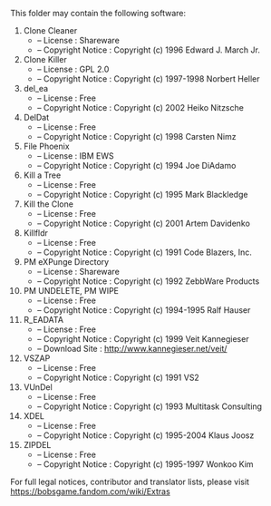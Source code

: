﻿This folder may contain the following software:

1. Clone Cleaner
   - – License : Shareware
   - – Copyright Notice : Copyright (c) 1996 Edward J. March Jr.
2. Clone Killer
   - – License : GPL 2.0
   - – Copyright Notice : Copyright (c) 1997-1998 Norbert Heller
3. del_ea
   - – License : Free
   - – Copyright Notice : Copyright (c) 2002 Heiko Nitzsche
4. DelDat
   - – License : Free
   - – Copyright Notice : Copyright (c) 1998 Carsten Nimz
5. File Phoenix
   - – License : IBM EWS
   - – Copyright Notice : Copyright (c) 1994 Joe DiAdamo
6. Kill a Tree
   - – License : Free
   - – Copyright Notice : Copyright (c) 1995 Mark Blackledge
7. Kill the Clone
   - – License : Free
   - – Copyright Notice : Copyright (c) 2001 Artem Davidenko
8. Killfldr
   - – License : Free
   - – Copyright Notice : Copyright (c) 1991 Code Blazers, Inc.
9. PM eXPunge Directory
   - – License : Shareware
   - – Copyright Notice : Copyright (c) 1992 ZebbWare Products
10. PM UNDELETE, PM WIPE
    - – License : Free
    - – Copyright Notice : Copyright (c) 1994-1995 Ralf Hauser
11. R_EADATA
    - – License : Free
    - – Copyright Notice : Copyright (c) 1999 Veit Kannegieser
    - – Download Site : http://www.kannegieser.net/veit/
12. VSZAP
    - – License : Free
    - – Copyright Notice : Copyright (c) 1991 VS2
13. VUnDel
    - – License : Free
    - – Copyright Notice : Copyright (c) 1993 Multitask Consulting
14. XDEL
    - – License : Free
    - – Copyright Notice : Copyright (c) 1995-2004 Klaus Joosz
15. ZIPDEL
    - – License : Free
    - – Copyright Notice : Copyright (c) 1995-1997 Wonkoo Kim

For full legal notices, contributor and translator lists, please visit https://bobsgame.fandom.com/wiki/Extras